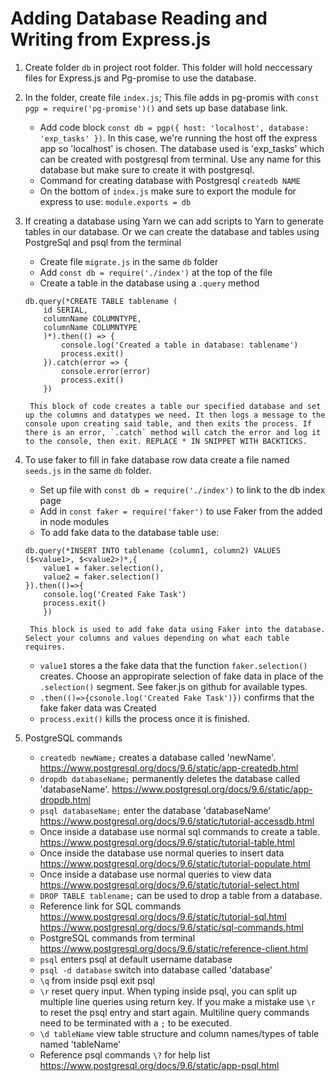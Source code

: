 # Adding Database Reading and Writing from Express.js
1. Create folder `db` in project root folder. This folder will hold neccessary files for Express.js and Pg-promise to use the database.
2. In the folder, create file `index.js`; This file adds in pg-promis with `const pgp = require('pg-promise')()` and sets up base database link.
	* Add code block `const db = pgp({
		host: 'localhost', database: 'exp_tasks'
		})`. In this case, we're running the host off the express app so 'localhost' is chosen. The database used is 'exp_tasks' which can be created with postgresql from terminal. Use any name for this database but make sure to create it with postgresql.
	* Command for creating database with Postgresql `createdb NAME`
	* On the bottom of `index.js` make sure to export the module for express to use: `module.exports = db`
3. If creating a database using Yarn we can add scripts to Yarn to generate tables in our database. Or we can create the database and tables using PostgreSql and psql from the terminal
	* Create file `migrate.js` in the same `db` folder
	* Add `const db = require('./index')` at the top of the file
	* Create a table in the database using a `.query` method
	```
	db.query(*CREATE TABLE tablename (
		id SERIAL,
		columnName COLUMNTYPE,
		columnName COLUMNTYPE
		)*).then(() => {
			console.log('Created a table in database: tablename')
			process.exit()
		}).catch(error => {
			console.error(error)
			process.exit()
		})
	```
		This block of code creates a table our specified database and set up the columns and datatypes we need. It then logs a message to the console upon creating said table, and then exits the process. If there is an error, `.catch` method will catch the error and log it to the console, then exit. REPLACE * IN SNIPPET WITH BACKTICKS.

4. To use faker to fill in fake database row data create a file named `seeds.js` in the same `db` folder.
	* Set up file with `const db = require('./index')` to link to the db index page
	* Add in `const faker = require('faker')` to use Faker from the added in node modules
	* To add fake data to the database table use:

	```
	db.query(*INSERT INTO tablename (column1, column2) VALUES ($<value1>, $<value2>)*,{
		value1 = faker.selection(),
		value2 = faker.selection()
	}).then(()=>{
		console.log('Created Fake Task')
		process.exit()
		})
	```
		This block is used to add fake data using Faker into the database. Select your columns and values depending on what each table requires.
	* `value1` stores a the fake data that the function `faker.selection()` creates. Choose an appropirate selection of fake data in place of the `.selection()` segment. See faker.js on github for available types.
	* `.then(()=>{csonole.log('Created Fake Task')})` confirms that the fake faker data was Created
	* `process.exit()` kills the process once it is finished.
5. PostgreSQL commands
	* `createdb newName;` creates a database called 'newName'. https://www.postgresql.org/docs/9.6/static/app-createdb.html
	* `dropdb databaseName;` permanently deletes the database called 'databaseName'. https://www.postgresql.org/docs/9.6/static/app-dropdb.html
	* `psql databaseName;` enter the database 'databaseName'
	https://www.postgresql.org/docs/9.6/static/tutorial-accessdb.html
	* Once inside a database use normal sql commands to create a table.
	https://www.postgresql.org/docs/9.6/static/tutorial-table.html
	* Once inside the database use normal queries to insert data
	https://www.postgresql.org/docs/9.6/static/tutorial-populate.html
	* Once inside a database use normal queries to view data
	https://www.postgresql.org/docs/9.6/static/tutorial-select.html
	* `DROP TABLE tablename;` can be used to drop a table from a database.
	* Reference link for SQL commands https://www.postgresql.org/docs/9.6/static/tutorial-sql.html
	https://www.postgresql.org/docs/9.6/static/sql-commands.html
	* PostgreSQL commands from terminal
	https://www.postgresql.org/docs/9.6/static/reference-client.html
	* `psql` enters psql at default username database
	* `psql -d database` switch into database called 'database'
	* `\q` from inside psql exit psql
	* `\r` reset query input. When typing inside psql, you can split up multiple line queries using return key. If you make a mistake use `\r` to reset the psql entry and start again. Multiline query commands need to be terminated with a `;` to be executed.
	* `\d tableName` view table structure and column names/types of table named 'tableName'
	* Reference psql commands `\?` for help list
	https://www.postgresql.org/docs/9.6/static/app-psql.html
